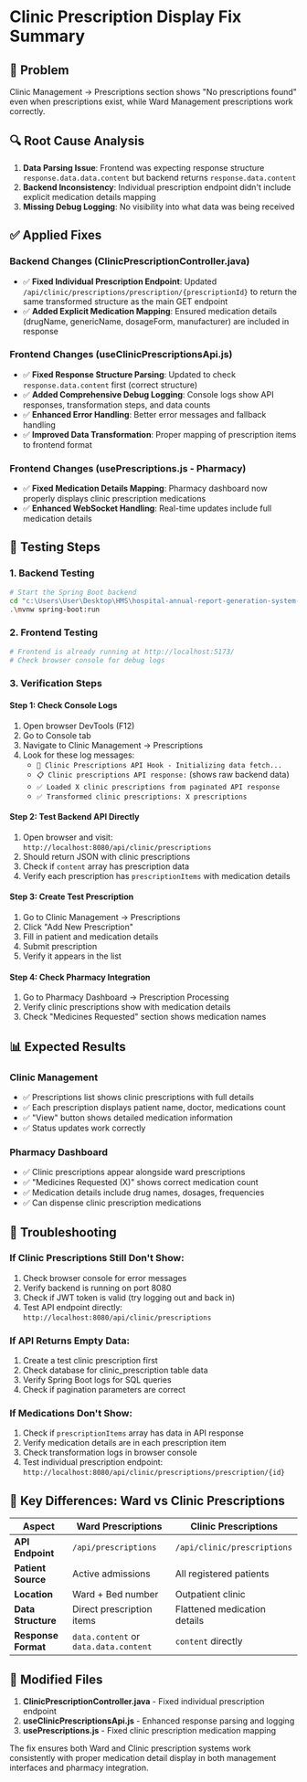 # Clinic Prescription Display Fix Summary

## 🎯 **Problem**
Clinic Management → Prescriptions section shows "No prescriptions found" even when prescriptions exist, while Ward Management prescriptions work correctly.

## 🔍 **Root Cause Analysis**
1. **Data Parsing Issue**: Frontend was expecting response structure `response.data.data.content` but backend returns `response.data.content`
2. **Backend Inconsistency**: Individual prescription endpoint didn't include explicit medication details mapping
3. **Missing Debug Logging**: No visibility into what data was being received

## ✅ **Applied Fixes**

### **Backend Changes (ClinicPrescriptionController.java)**
- ✅ **Fixed Individual Prescription Endpoint**: Updated `/api/clinic/prescriptions/prescription/{prescriptionId}` to return the same transformed structure as the main GET endpoint
- ✅ **Added Explicit Medication Mapping**: Ensured medication details (drugName, genericName, dosageForm, manufacturer) are included in response

### **Frontend Changes (useClinicPrescriptionsApi.js)**
- ✅ **Fixed Response Structure Parsing**: Updated to check `response.data.content` first (correct structure)
- ✅ **Added Comprehensive Debug Logging**: Console logs show API responses, transformation steps, and data counts
- ✅ **Enhanced Error Handling**: Better error messages and fallback handling
- ✅ **Improved Data Transformation**: Proper mapping of prescription items to frontend format

### **Frontend Changes (usePrescriptions.js - Pharmacy)**
- ✅ **Fixed Medication Details Mapping**: Pharmacy dashboard now properly displays clinic prescription medications
- ✅ **Enhanced WebSocket Handling**: Real-time updates include full medication details

## 🧪 **Testing Steps**

### **1. Backend Testing**
```bash
# Start the Spring Boot backend
cd "c:\Users\User\Desktop\HMS\hospital-annual-report-generation-system-final-year-project\HMS"
.\mvnw spring-boot:run
```

### **2. Frontend Testing**
```bash
# Frontend is already running at http://localhost:5173/
# Check browser console for debug logs
```

### **3. Verification Steps**

#### **Step 1: Check Console Logs**
1. Open browser DevTools (F12)
2. Go to Console tab
3. Navigate to Clinic Management → Prescriptions
4. Look for these log messages:
   - `🏥 Clinic Prescriptions API Hook - Initializing data fetch...`
   - `📋 Clinic prescriptions API response:` (shows raw backend data)
   - `✅ Loaded X clinic prescriptions from paginated API response`
   - `✅ Transformed clinic prescriptions: X prescriptions`

#### **Step 2: Test Backend API Directly**
1. Open browser and visit: `http://localhost:8080/api/clinic/prescriptions`
2. Should return JSON with clinic prescriptions
3. Check if `content` array has prescription data
4. Verify each prescription has `prescriptionItems` with medication details

#### **Step 3: Create Test Prescription**
1. Go to Clinic Management → Prescriptions
2. Click "Add New Prescription"
3. Fill in patient and medication details
4. Submit prescription
5. Verify it appears in the list

#### **Step 4: Check Pharmacy Integration**
1. Go to Pharmacy Dashboard → Prescription Processing
2. Verify clinic prescriptions show with medication details
3. Check "Medicines Requested" section shows medication names

## 📊 **Expected Results**

### **Clinic Management**
- ✅ Prescriptions list shows clinic prescriptions with full details
- ✅ Each prescription displays patient name, doctor, medications count
- ✅ "View" button shows detailed medication information
- ✅ Status updates work correctly

### **Pharmacy Dashboard**
- ✅ Clinic prescriptions appear alongside ward prescriptions
- ✅ "Medicines Requested (X)" shows correct medication count
- ✅ Medication details include drug names, dosages, frequencies
- ✅ Can dispense clinic prescription medications

## 🚨 **Troubleshooting**

### **If Clinic Prescriptions Still Don't Show:**
1. Check browser console for error messages
2. Verify backend is running on port 8080
3. Check if JWT token is valid (try logging out and back in)
4. Test API endpoint directly: `http://localhost:8080/api/clinic/prescriptions`

### **If API Returns Empty Data:**
1. Create a test clinic prescription first
2. Check database for clinic_prescription table data
3. Verify Spring Boot logs for SQL queries
4. Check if pagination parameters are correct

### **If Medications Don't Show:**
1. Check if `prescriptionItems` array has data in API response
2. Verify medication details are in each prescription item
3. Check transformation logs in browser console
4. Test individual prescription endpoint: `http://localhost:8080/api/clinic/prescriptions/prescription/{id}`

## 📝 **Key Differences: Ward vs Clinic Prescriptions**

| Aspect | Ward Prescriptions | Clinic Prescriptions |
|--------|-------------------|---------------------|
| **API Endpoint** | `/api/prescriptions` | `/api/clinic/prescriptions` |
| **Patient Source** | Active admissions | All registered patients |
| **Location** | Ward + Bed number | Outpatient clinic |
| **Data Structure** | Direct prescription items | Flattened medication details |
| **Response Format** | `data.content` or `data.data.content` | `content` directly |

## 🔧 **Modified Files**

1. **ClinicPrescriptionController.java** - Fixed individual prescription endpoint
2. **useClinicPrescriptionsApi.js** - Enhanced response parsing and logging
3. **usePrescriptions.js** - Fixed clinic prescription medication mapping

The fix ensures both Ward and Clinic prescription systems work consistently with proper medication detail display in both management interfaces and pharmacy integration.